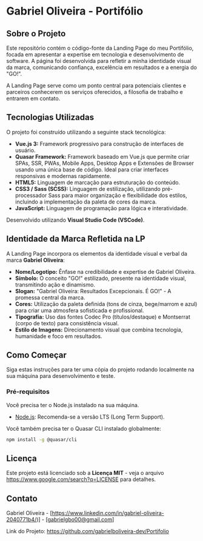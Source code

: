 # Gabriel Oliveira - Portifólio

## Sobre o Projeto

Este repositório contém o código-fonte da Landing Page do meu Portifólio, focada em apresentar a expertise em tecnologia e desenvolvimento de software. A página foi desenvolvida para refletir a minha identidade visual da marca, comunicando confiança, excelência em resultados e a energia do "GO!".

A Landing Page serve como um ponto central para potenciais clientes e parceiros conhecerem os serviços oferecidos, a filosofia de trabalho e entrarem em contato.

## Tecnologias Utilizadas

O projeto foi construído utilizando a seguinte stack tecnológica:

* **Vue.js 3:** Framework progressivo para construção de interfaces de usuário.
* **Quasar Framework:** Framework baseado em Vue.js que permite criar SPAs, SSR, PWAs, Mobile Apps, Desktop Apps e Extensões de Browser usando uma única base de código. Ideal para criar interfaces responsivas e modernas rapidamente.
* **HTML5:** Linguagem de marcação para estruturação do conteúdo.
* **CSS3 / Sass (SCSS):** Linguagem de estilização, utilizando pré-processador Sass para maior organização e flexibilidade dos estilos, incluindo a implementação da paleta de cores da marca.
* **JavaScript:** Linguagem de programação para lógica e interatividade.

Desenvolvido utilizando **Visual Studio Code (VSCode)**.

## Identidade da Marca Refletida na LP

A Landing Page incorpora os elementos da identidade visual e verbal da marca **Gabriel Oliveira**:

* **Nome/Logotipo:** Ênfase na credibilidade e expertise de Gabriel Oliveira.
* **Símbolo:** O conceito "GO!" estilizado, presente na identidade visual, transmitindo ação e dinamismo.
* **Slogan:** "Gabriel Oliveira: Resultados Excepcionais. É GO!" - A promessa central da marca.
* **Cores:** Utilização da paleta definida (tons de cinza, bege/marrom e azul) para criar uma atmosfera sofisticada e profissional.
* **Tipografia:** Uso das fontes Codec Pro (títulos/destaque) e Montserrat (corpo de texto) para consistência visual.
* **Estilo de Imagens:** Direcionamento visual que combina tecnologia, humanidade e foco em resultados.

## Como Começar

Siga estas instruções para ter uma cópia do projeto rodando localmente na sua máquina para desenvolvimento e teste.

### Pré-requisitos

Você precisa ter o Node.js instalado na sua máquina.
* [Node.js](https://nodejs.org/): Recomenda-se a versão LTS (Long Term Support).

Você também precisa ter o Quasar CLI instalado globalmente:
```bash
npm install -g @quasar/cli
```

## Licença
Este projeto está licenciado sob a **Licença MIT** - veja o arquivo https://www.google.com/search?q=LICENSE para detalhes.

## Contato
Gabriel Oliveira - [https://www.linkedin.com/in/gabriel-oliveira-2040771b4/)] - [gabrielgbo00@gmail.com]

Link do Projeto: https://github.com/gabrielboliveira-dev/Portifolio